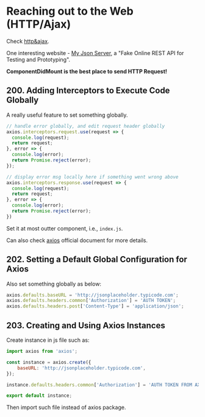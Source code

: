 # Reaching out to the Web (HTTP/Ajax)

Check [http&ajax](../../src/http&ajax/App.js).

One interesting website - [My Json Server](http://jsonplaceholder.typicode.com/), a "Fake Online REST API for Testing and Prototyping".

**ComponentDidMount is the best place to send HTTP Request!**

## 200. Adding Interceptors to Execute Code Globally

A really useful feature to set something globally.

```javascript
// handle error globally, and edit request header globally
axios.interceptors.request.use(request => {
  console.log(request);
  return request;
}, error => {
  console.log(error);
  return Promise.reject(error);
});

// display error msg locally here if something went wrong above
axios.interceptors.response.use(request => {
  console.log(request);
  return request;
}, error => {
  console.log(error);
  return Promise.reject(error);
})
```

Set it at most outter component, i.e., `index.js`.

Can also check [axios](https://github.com/axios/axios#interceptors) official document for more details.

## 202. Setting a Default Global Configuration for Axios

Also set something globally as below:

```javascript
axios.defaults.baseURL = 'http://jsonplaceholder.typicode.com';
axios.defaults.headers.common['Authorization'] = 'AUTH TOKEN';
axios.defaults.headers.post['Content-Type'] = 'application/json';
```

## 203. Creating and Using Axios Instances

Create instance in js file such as:

```javascript
import axios from 'axios';

const instance = axios.create({
    baseURL: 'http://jsonplaceholder.typicode.com',
});

instance.defaults.headers.common['Authorization'] = 'AUTH TOKEN FROM AXIOS INSTANCE';

export default instance;
```

Then import such file instead of axios package.